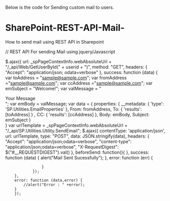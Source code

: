 Below is the code for Sending custom mail to users.

# SharePoint-REST-API-Mail-
How to send mail using REST API in Sharepoint

// REST API For sending Mail using jquery/Javascript

$.ajax({
		url: _spPageContextInfo.webAbsoluteUrl + "/_api/Web/GetUserById(" + userid + ")",
		method: "GET",
		headers: { "Accept": "application/json; odata=verbose" },
		success: function (data) {
				var toAddress = "sample@sample.com";
				var fromAddress ="sample@sample.com";
				var ccAddress ="sample@sample.com";
				var emSubject = "Welcome!";
				var valMessage = "<div>Your Message</div>";
				var emBody = valMessage;
				var data = {
					properties: {
						__metadata: { 'type': 'SP.Utilities.EmailProperties' },
						From: fromAddress,
						To: { 'results': [toAddress] } ,
						CC: { 'results': [ccAddress] },
						Body: emBody,
						Subject: emSubject
					}            
				}
				var urlTemplate = _spPageContextInfo.webAbsoluteUrl + "/_api/SP.Utilities.Utility.SendEmail";
				$.ajax({
					contentType: 'application/json',
					url: urlTemplate,
					type: "POST",
					data: JSON.stringify(data),
					headers: {
						"Accept": "application/json;odata=verbose",
						"content-type": "application/json;odata=verbose",
						"X-RequestDigest": $("#__REQUESTDIGEST").val()
					},
					beforeSend: function(){ 
					},
					success: function (data) {
						alert("Mail Sent Sucessfully");
					},
					error: function (err) {

					}
				});
		},
		error: function (data,error) {
			//alert("Error : " +error);
		}
		});


